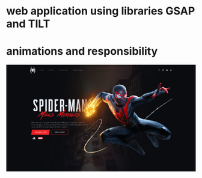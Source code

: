 # web application using libraries GSAP and TILT
# animations and responsibility
![screens](screen.png)
